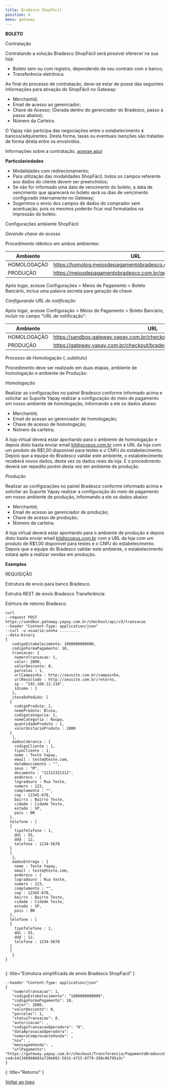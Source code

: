 ```yaml
---
title: Bradesco ShopFácil
position: 8
menu: gateway
---
```



**BOLETO**

Contratação

Contratando a solução Bradesco ShopFácil será possível oferecer na sua loja:

* Boleto sem ou com registro, dependendo de seu contrato com o banco;
* Transferência eletrônica.

Ao final do processo de contratação, deve-se estar de posse das seguintes informações para ativação do ShopFácil no Gateway:

* Merchantid;
* Email de acesso ao gerenciador;
* Chave de Acesso; (Gerada dentro do gerenciador do Bradesco, passo a passo abaixo);
* Número da Carteira.


O Yapay não participa das negociações entre o estabelecimento e bancos/adquirentes. Desta forma, taxas ou eventuais isenções são tratadas de forma direta entre os envolvidos.

Informações sobre a contratação, <a href="http://www.bradesco.com.br/html/corporate/produtos-servicos/parcerias-e-oportunidades/shopfacil-empresa.shtm" target="_blank" class="linkPadraoVerde">acesse aqui</a>

**Particulariedades**

* Modalidades com redirecionamento;
* Para utilização das modalidades ShopFácil, todos os campos referente aos dados do cliente devem ser preenchidos;
* Se não for informado uma data de vencimento do boleto, a data de vencimento que aparecerá no boleto será os dias de vencimento configurado internamente no Gateway;
* Sugerimos o envio dos campos de dados do comprador sem acentuação, pois os mesmos poderão ficar mal formatados na impressão do boleto.


Configurações ambiente ShopFácil

_Gerando chave de acesso_

Procedimento idêntico em ambos ambientes:

| Ambiente    | URL                                                            |
|-------------|----------------------------------------------------------------|
| HOMOLOGAÇÃO | https://homolog.meiosdepagamentobradesco.com.br/gerenciadorapi |
| PRODUÇÃO    | https://meiosdepagamentobradesco.com.br/gerenciadorapi         |



Após logar, acesse Configurações > Meios de Pagamento > Boleto Bancário, inclua uma palavra secreta para geração da chave.

_Configurando URL de notificação_

Após logar, acesse Configuração > Meios de Pagamento > Boleto Bancário, incluir no campo "URL de notificação":

| Ambiente    | URL                                                            |
|-------------|----------------------------------------------------------------|
| HOMOLOGAÇÃO | https://sandbox.gateway.yapay.com.br/checkout/bradesco/confirmaBoletoRegistro |
| PRODUÇÃO    | https://gateway.yapay.com.br/checkout/bradesco/confirmaBoletoRegistro  |


Processo de Homologação
{:.subtitulo}

Procedimento deve ser realizado em duas etapas, ambiente de homologação e ambiente de Produção:

_Homologação_

Realizar as configurações no painel Bradesco conforme informado acima e solicitar ao Suporte Yapay realizar a configuração do meio de pagamento em nosso ambiente de homologação, informando a ele os dados abaixo:

* Merchantid;
* Email de acesso ao gerenciador de homologação;
* Chave de acesso de homologação;
* Número da carteira;

A loja virtual deverá estar apontando para o ambiente de homologação e depois disto basta enviar email kit@scopus.com.br com a URL da loja com um produto de R$1,00 disponível para testes e o CNPJ do estabelecimento. Depois que a equipe do Bradesco validar este ambiente, o estabelecimento receberá novos dados, desta vez os dados reais da loja. E o procedimento deverá ser repedito porém desta vez em ambiente de produção.


_Produção_

Realizar as configurações no painel Bradesco conforme informado acima e solicitar ao Suporte Yapay realizar a configuração do meio de pagamento em nosso ambiente de produção, informando a ele os dados abaixo:

* Merchantid;
* Email de acesso ao gerenciador de produção;
* Chave de acesso de produção;
* Número da carteira;

A loja virtual deverá estar apontando para o ambiente de produção e depois disto basta enviar email kit@scopus.com.br com a URL da loja com um produto de R$1,00 disponível para testes e o CNPJ do estabelecimento. Depois que a equipe do Bradesco validar este ambiente, o estabelecimento estará apto a realizar vendas em produção.




**Exemplos**

REQUISIÇÃO

Estrutura de envio para banco Bradesco.

Estrutra REST de envio Bradesco Transferência:

Estrtura de retorno Bradesco.



~~~text
curl
--request POST https://sandbox.gateway.yapay.com.br/checkout/api/v3/transacao
--header "Content-Type: application/json"
--curl -u usuario:senha .........
--data-binary
{
   codigoEstabelecimento: 1000000000000,
   codigoFormaPagamento: 18,
   transacao: {
    numeroTransacao: 1,
    valor: 2000,
    valorDesconto: 0,
    parcelas : 1,
    urlCampainha : http://seusite.com.br/campainha,
    urlResultado : http://seusite.com.br/retorno,
    ip : "192.168.12.110",
    idioma : 1
   },
   itensDoPedido: [
  {
    codigoProduto: 1,
    nomeProduto: Blusa,
    codigoCategoria: 1,
    nomeCategoria : Roupa,
    quantidadeProduto : 1,
    valorUnitarioProduto : 2000
  }
   ],
   dadosCobranca : {
    codigoCliente : 1,
    tipoCliente : 1,
    nome : Teste Yapay,
    email : teste@teste.com,
    dataNascimento : "",
    sexo : "M",
    documento : "12312321312",
    endereco : {
    logradouro : Rua Teste,
    numero : 123,
    complemento : "",
    cep : 12345-678,
    bairro : Bairro Teste,
    cidade : Cidade Teste,
    estado : SP,
    pais : BR
  },
  telefone : [
  {
    tipoTelefone : 1,
    ddi : 55,
    ddd : 12,
    telefone : 1234-5678
  }
  ]
   },
   dadosEntrega : {
    nome : Teste Yapay,
    email : teste@teste.com,
    endereco : {
    logradouro : Rua teste,
    numero : 123,
    complemento : "",
    cep : 12345-678,
    bairro : Bairro Teste,
    cidade : Cidade Teste,
    estado : SP,
    pais : BR
  },
  telefone : [
  {
    tipoTelefone : 1,
    ddi : 55,
    ddd : 12,
    telefone : 1234-5678
  }
  ]
   }
}


~~~
{: title="Estrutura simplificada de envio Bradesco ShopFacil" }

~~~text
--header "Content-Type: application/json"
{
   "numeroTransacao": 1,
   "codigoEstabelecimento": "1000000000000",
   "codigoFormaPagamento": 18,
   "valor": 2000,
   "valorDesconto": 0,
   "parcelas": 1,
   "statusTransacao": 8,
   "autorizacao": ,
   "codigoTransacaoOperadora": "0",
   "dataAprovacaoOperadora": ,
   "numeroComprovanteVenda": ,
   "nsu": ,
   "mensagemVenda": ,
   "urlPagamento": "https://gateway.yapay.com.br/checkout/Transferencia/PagamentoBradescoShopFacil.do?cod=141348960683a720e602-5631-4725-8f79-268c06795a3c"
}
~~~
{: title="Retorno" }




<div class="voltar-ao-topo"><a href="#"><i class="fa fa-arrow-up" aria-hidden="true"></i>Voltar ao topo</a></div>